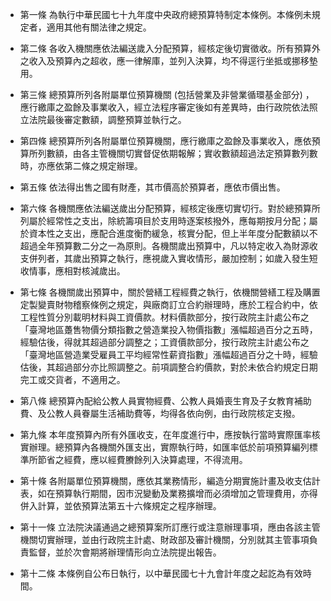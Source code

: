 * 第一條 為執行中華民國七十九年度中央政府總預算特制定本條例。本條例未規定者，適用其他有關法律之規定。

* 第二條 各收入機關應依法編送歲入分配預算，經核定後切實徵收。所有預算外之收入及預算內之超收，應一律解庫，並列入決算，均不得逕行坐抵或挪移墊用。

* 第三條 總預算所列各附屬單位預算機關 (包括營業及非營業循環基金部分) ，應行繳庫之盈餘及事業收入，經立法程序審定後如有差異時，由行政院依法照立法院最後審定數額，調整預算並執行之。

* 第四條 總預算所列各附屬單位預算機關，應行繳庫之盈餘及事業收入，應依預算所列數額，由各主管機關切實督促依期報解；實收數額超過法定預算數列數時，亦應依第二條之規定辦理。

* 第五條 依法得出售之國有財產，其市價高於預算者，應依市價出售。

* 第六條 各機關應依法編送歲出分配預算，經核定後應切實切行。對於總預算所列屬於經常性之支出，除統籌項目於支用時逐案核撥外，應每期按月分配；屬於資本性之支出，應配合進度衡酌緩急，核實分配，但上半年度分配數額以不超過全年預算數二分之一為原則。各機關歲出預算中，凡以特定收入為財源收支併列者，其歲出預算之執行，應視歲入實收情形，嚴加控制；如歲入發生短收情事，應相對核減歲出。

* 第七條 各機關歲出預算中，關於營繕工程經費之執行，依機關營繕工程及購置定製變賣財物稽察條例之規定，與廠商訂立合約辦理時，應於工程合約中，依工程性質分別載明材料與工資價款。材料價款部分，按行政院主計處公布之「臺灣地區躉售物價分類指數之營造業投入物價指數」漲幅超過百分之五時，經驗估後，得就其超過部分調整之；工資價款部分，按行政院主計處公布之「臺灣地區營造業受雇員工平均經常性薪資指數」漲幅超過百分之十時，經驗估後，其超過部分亦比照調整之。前項調整合約價款，對於未依合約規定日期完工或交貨者，不適用之。

* 第八條 總預算內配給公教人員實物經費、公教人員婚喪生育及子女教育補助費、及公教人員眷屬生活補助費等，均得各依向例，由行政院核定支撥。

* 第九條 本年度預算內所有外匯收支，在年度進行中，應按執行當時實際匯率核實辦理。總預算內各機關外匯支出，實際執行時，如匯率低於前項預算編列標準所節省之經費，應以經費賸餘列入決算處理，不得流用。

* 第十條 各附屬單位預算機關，應依其業務情形，編造分期實施計畫及收支估計表，如在預算執行期間，因市況變動及業務擴增而必須增加之管理費用，亦得併入計算，並依預算法第五十六條規定之程序辦理。

* 第十一條 立法院決議通過之總預算案所訂應行或注意辦理事項，應由各該主管機關切實辦理，並由行政院主計處、財政部及審計機關，分別就其主管事項負責監督，並於次會期將辦理情形向立法院提出報告。

* 第十二條 本條例自公布日執行，以中華民國七十九會計年度之起訖為有效時間。

